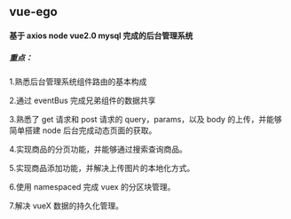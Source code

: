 ## vue-ego

#### 基于 axios node vue2.0 mysql 完成的后台管理系统

##### 重点：

1.熟悉后台管理系统组件路由的基本构成

2.通过 eventBus 完成兄弟组件的数据共享

3.熟悉了 get 请求和 post 请求的 query，params，以及 body 的上传，并能够简单搭建 node 后台完成动态页面的获取。

4.实现商品的分页功能，并能够通过搜索查询商品。

5.实现商品添加功能，并解决上传图片的本地化方式。

6.使用 namespaced 完成 vuex 的分区块管理。

7.解决 vueX 数据的持久化管理。
